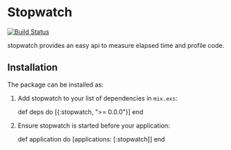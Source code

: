 # Stopwatch

[![Build Status](https://travis-ci.org/matteosister/stopwatch.svg?branch=master)](https://travis-ci.org/matteosister/stopwatch)

stopwatch provides an easy api to measure elapsed time and
profile code.

## Installation

The package can be installed as:

  1. Add stopwatch to your list of dependencies in `mix.exs`:

        def deps do
          [{:stopwatch, ">= 0.0.0"}]
        end

  2. Ensure stopwatch is started before your application:

        def application do
          [applications: [:stopwatch]]
        end
